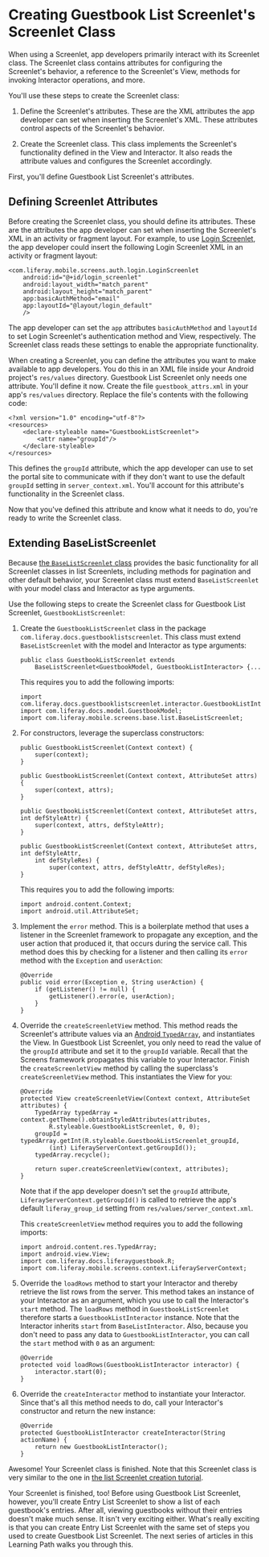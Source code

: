 # Creating Guestbook List Screenlet's Screenlet Class [](id=creating-guestbook-list-screenlets-screenlet-class)

When using a Screenlet, app developers primarily interact with its Screenlet 
class. The Screenlet class contains attributes for configuring the Screenlet's 
behavior, a reference to the Screenlet's View, methods for invoking Interactor 
operations, and more. 

You'll use these steps to create the Screenlet class: 

1.  Define the Screenlet's attributes. These are the XML attributes the app 
    developer can set when inserting the Screenlet's XML. These attributes 
    control aspects of the Screenlet's behavior. 

2.  Create the Screenlet class. This class implements the Screenlet's 
    functionality defined in the View and Interactor. It also reads the 
    attribute values and configures the Screenlet accordingly. 

First, you'll define Guestbook List Screenlet's attributes. 

## Defining Screenlet Attributes [](id=defining-screenlet-attributes)

Before creating the Screenlet class, you should define its attributes. These are 
the attributes the app developer can set when inserting the Screenlet's XML in 
an activity or fragment layout. For example, to use 
[Login Screenlet](/develop/reference/-/knowledge_base/6-2/loginscreenlet-for-android), 
the app developer could insert the following Login Screenlet XML in an activity 
or fragment layout: 

    <com.liferay.mobile.screens.auth.login.LoginScreenlet
        android:id="@+id/login_screenlet"
        android:layout_width="match_parent"
        android:layout_height="match_parent"
        app:basicAuthMethod="email"
        app:layoutId="@layout/login_default"
        />

The app developer can set the `app` attributes `basicAuthMethod` and `layoutId` 
to set Login Screenlet's authentication method and View, respectively. The 
Screenlet class reads these settings to enable the appropriate functionality. 

When creating a Screenlet, you can define the attributes you want to make 
available to app developers. You do this in an XML file inside your Android 
project's `res/values` directory. Guestbook List Screenlet only needs one 
attribute. You'll define it now. Create the file `guestbook_attrs.xml` in your 
app's `res/values` directory. Replace the file's contents with the following 
code: 

    <?xml version="1.0" encoding="utf-8"?>
    <resources>
        <declare-styleable name="GuestbookListScreenlet">
            <attr name="groupId"/>
        </declare-styleable>
    </resources>

This defines the `groupId` attribute, which the app developer can use to set the 
portal site to communicate with if they don't want to use the default `groupId` 
setting in `server_context.xml`. You'll account for this attribute's 
functionality in the Screenlet class. 

Now that you've defined this attribute and know what it needs to do, you're 
ready to write the Screenlet class. 

## Extending BaseListScreenlet [](id=extending-baselistscreenlet)

Because 
[the `BaseListScreenlet` class](https://github.com/liferay/liferay-screens/blob/master/android/library/src/main/java/com/liferay/mobile/screens/base/list/BaseListScreenlet.java) 
provides the basic functionality for all Screenlet classes in list Screenlets, 
including methods for pagination and other default behavior, your Screenlet 
class must extend `BaseListScreenlet` with your model class and Interactor as 
type arguments. 

Use the following steps to create the Screenlet class for Guestbook List 
Screenlet, `GuestbookListScreenlet`:

1.  Create the `GuestbookListScreenlet` class in the package 
    `com.liferay.docs.guestbooklistscreenlet`. This class must extend 
    `BaseListScreenlet` with the model and Interactor as type arguments: 

        public class GuestbookListScreenlet extends 
            BaseListScreenlet<GuestbookModel, GuestbookListInteractor> {...

    This requires you to add the following imports: 

        import com.liferay.docs.guestbooklistscreenlet.interactor.GuestbookListInteractor;
        import com.liferay.docs.model.GuestbookModel;
        import com.liferay.mobile.screens.base.list.BaseListScreenlet;

2.  For constructors, leverage the superclass constructors: 

        public GuestbookListScreenlet(Context context) {
            super(context);
        }

        public GuestbookListScreenlet(Context context, AttributeSet attrs) {
            super(context, attrs);
        }

        public GuestbookListScreenlet(Context context, AttributeSet attrs, int defStyleAttr) {
            super(context, attrs, defStyleAttr);
        }

        public GuestbookListScreenlet(Context context, AttributeSet attrs, int defStyleAttr, 
            int defStyleRes) {
                super(context, attrs, defStyleAttr, defStyleRes);
        }

    This requires you to add the following imports: 

        import android.content.Context;
        import android.util.AttributeSet;

3.  Implement the `error` method. This is a boilerplate method that uses a 
    listener in the Screenlet framework to propagate any exception, and the 
    user action that produced it, that occurs during the service call. This 
    method does this by checking for a listener and then calling its `error` 
    method with the `Exception` and `userAction`: 

        @Override
        public void error(Exception e, String userAction) {
            if (getListener() != null) {
                getListener().error(e, userAction);
            }
        }

4.  Override the `createScreenletView` method. This method reads the Screenlet's 
    attribute values via an 
    [Android `TypedArray`](https://developer.android.com/reference/android/content/res/TypedArray.html), 
    and instantiates the View. In Guestbook List Screenlet, you only need to 
    read the value of the `groupId` attribute and set it to the `groupId` 
    variable. Recall that the Screens framework propagates this variable to your 
    Interactor. Finish the `createScreenletView` method by calling the 
    superclass's `createScreenletView` method. This instantiates the View for 
    you: 

        @Override
        protected View createScreenletView(Context context, AttributeSet attributes) {
            TypedArray typedArray = context.getTheme().obtainStyledAttributes(attributes, 
                R.styleable.GuestbookListScreenlet, 0, 0);
            groupId = typedArray.getInt(R.styleable.GuestbookListScreenlet_groupId, 
                (int) LiferayServerContext.getGroupId());
            typedArray.recycle();

            return super.createScreenletView(context, attributes);
        }

    Note that if the app developer doesn't set the `groupId` attribute, 
    `LiferayServerContext.getGroupId()` is called to retrieve the app's default 
    `liferay_group_id` setting from `res/values/server_context.xml`. 

    This `createScreenletView` method requires you to add the following imports: 

        import android.content.res.TypedArray;
        import android.view.View;
        import com.liferay.docs.liferayguestbook.R;
        import com.liferay.mobile.screens.context.LiferayServerContext;

5.  Override the `loadRows` method to start your Interactor and thereby retrieve 
    the list rows from the server. This method takes an instance of your 
    Interactor as an argument, which you use to call the Interactor's `start` 
    method. The `loadRows` method in `GuestbookListScreenlet` therefore starts a 
    `GuestbookListInteractor` instance. Note that the Interactor inherits 
    `start` from `BaseListInteractor`. Also, because you don't need to pass any 
    data to `GuestbookListInteractor`, you can call the `start` method with `0` 
    as an argument: 

        @Override
        protected void loadRows(GuestbookListInteractor interactor) {
            interactor.start(0);
        }

6.  Override the `createInteractor` method to instantiate your Interactor. Since 
    that's all this method needs to do, call your Interactor's constructor and 
    return the new instance: 

        @Override
        protected GuestbookListInteractor createInteractor(String actionName) {
            return new GuestbookListInteractor();
        }

Awesome! Your Screenlet class is finished. Note that this Screenlet class is 
very similar to the one in 
[the list Screenlet creation tutorial](/develop/tutorials/-/knowledge_base/6-2/creating-android-list-screenlets#creating-the-screenlet-class). 

Your Screenlet is finished, too! Before using Guestbook List Screenlet, however, 
you'll create Entry List Screenlet to show a list of each guestbook's entries. 
After all, viewing guestbooks without their entries doesn't make much sense. It 
isn't very exciting either. What's really exciting is that you can create Entry 
List Screenlet with the same set of steps you used to create Guestbook List 
Screenlet. The next series of articles in this Learning Path walks you through 
this. 
